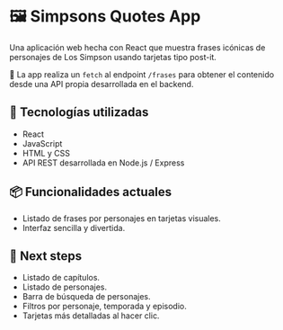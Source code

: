 # 🖼️ Simpsons Quotes App

Una aplicación web hecha con React que muestra frases icónicas de personajes de Los Simpson usando tarjetas tipo post-it.

🚀 La app realiza un `fetch` al endpoint `/frases` para obtener el contenido desde una API propia desarrollada en el backend.

## 🧩 Tecnologías utilizadas
- React
- JavaScript
- HTML y CSS
- API REST desarrollada en Node.js / Express

## 📦 Funcionalidades actuales
- Listado de frases por personajes en tarjetas visuales.
- Interfaz sencilla y divertida.

## 🎯 Next steps
- Listado de capítulos.
- Listado de personajes.
- Barra de búsqueda de personajes.
- Filtros por personaje, temporada y episodio.
- Tarjetas más detalladas al hacer clic.


